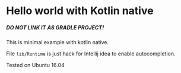 # Hello world with Kotlin native

##### DO NOT LINK IT AS GRADLE PROJECT!

This is minimal example with kotlin native.

File `lib/Runtime` is just hack for Intellij idea to enable autocompletion.

Tested on Ubuntu 16.04